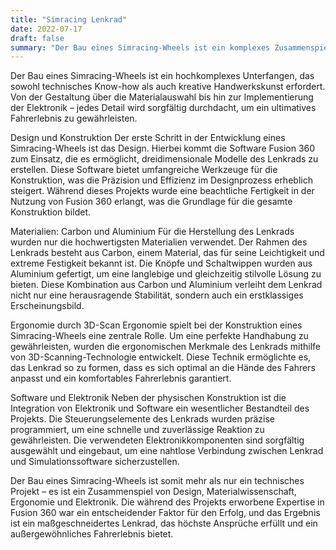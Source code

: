 ```yaml
---
title: "Simracing Lenkrad"
date: 2022-07-17
draft: false
summary: "Der Bau eines Simracing-Wheels ist ein komplexes Zusammenspiel von Design, hochwertigen Materialien, Ergonomie und präziser Elektronik, das durch die erworbene Expertise in Fusion 360 zu einem maßgeschneiderten und herausragenden Fahrerlebnis führt."
---
```


Der Bau eines Simracing-Wheels ist ein hochkomplexes Unterfangen, das sowohl technisches Know-how als auch kreative Handwerkskunst erfordert. Von der Gestaltung über die Materialauswahl bis hin zur Implementierung der Elektronik – jedes Detail wird sorgfältig durchdacht, um ein ultimatives Fahrerlebnis zu gewährleisten.

Design und Konstruktion
Der erste Schritt in der Entwicklung eines Simracing-Wheels ist das Design. Hierbei kommt die Software Fusion 360 zum Einsatz, die es ermöglicht, dreidimensionale Modelle des Lenkrads zu erstellen. Diese Software bietet umfangreiche Werkzeuge für die Konstruktion, was die Präzision und Effizienz im Designprozess erheblich steigert. Während dieses Projekts wurde eine beachtliche Fertigkeit in der Nutzung von Fusion 360 erlangt, was die Grundlage für die gesamte Konstruktion bildet.

Materialien: Carbon und Aluminium
Für die Herstellung des Lenkrads wurden nur die hochwertigsten Materialien verwendet. Der Rahmen des Lenkrads besteht aus Carbon, einem Material, das für seine Leichtigkeit und extreme Festigkeit bekannt ist. Die Knöpfe und Schaltwippen wurden aus Aluminium gefertigt, um eine langlebige und gleichzeitig stilvolle Lösung zu bieten. Diese Kombination aus Carbon und Aluminium verleiht dem Lenkrad nicht nur eine herausragende Stabilität, sondern auch ein erstklassiges Erscheinungsbild.

Ergonomie durch 3D-Scan
Ergonomie spielt bei der Konstruktion eines Simracing-Wheels eine zentrale Rolle. Um eine perfekte Handhabung zu gewährleisten, wurden die ergonomischen Merkmale des Lenkrads mithilfe von 3D-Scanning-Technologie entwickelt. Diese Technik ermöglichte es, das Lenkrad so zu formen, dass es sich optimal an die Hände des Fahrers anpasst und ein komfortables Fahrerlebnis garantiert.

Software und Elektronik
Neben der physischen Konstruktion ist die Integration von Elektronik und Software ein wesentlicher Bestandteil des Projekts. Die Steuerungselemente des Lenkrads wurden präzise programmiert, um eine schnelle und zuverlässige Reaktion zu gewährleisten. Die verwendeten Elektronikkomponenten sind sorgfältig ausgewählt und eingebaut, um eine nahtlose Verbindung zwischen Lenkrad und Simulationssoftware sicherzustellen.

Der Bau eines Simracing-Wheels ist somit mehr als nur ein technisches Projekt – es ist ein Zusammenspiel von Design, Materialwissenschaft, Ergonomie und Elektronik. Die während des Projekts erworbene Expertise in Fusion 360 war ein entscheidender Faktor für den Erfolg, und das Ergebnis ist ein maßgeschneidertes Lenkrad, das höchste Ansprüche erfüllt und ein außergewöhnliches Fahrerlebnis bietet.